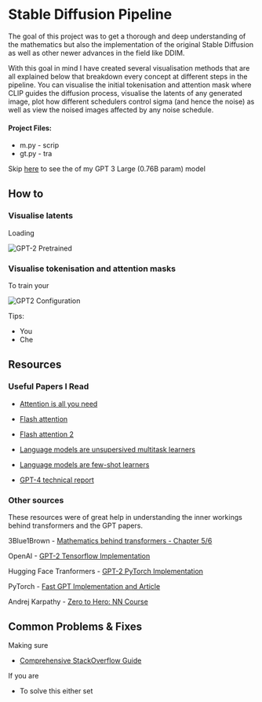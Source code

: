 # Stable Diffusion Pipeline

The goal of this project was to get a thorough and deep understanding of the mathematics but also the implementation of the original Stable Diffusion as well as other newer advances in the field like DDIM. 

With this goal in mind I have created several visualisation methods that are all explained below that breakdown every concept at different steps in the pipeline.
You can visualise the initial tokenisation and attention mask where CLIP guides the diffusion process, visualise the latents of any generated image, plot how different schedulers control sigma (and hence the noise) as well as view the noised images affected by any noise schedule.

#### Project Files: 
- m.py - scrip
- gt.py - tra

Skip [here](#results) to see the of my GPT 3 Large (0.76B param) model

## How to

### Visualise latents

Loading 

![GPT-2 Pretrained](assets/pretrained_gpt.png)

### Visualise tokenisation and attention masks

To train your

![GPT2 Configuration](assets/gpt2_config.png)

Tips:
- You
- Che

## Resources

### Useful Papers I Read

- [Attention is all you need](https://arxiv.org/pdf/1706.03762)

- [Flash attention](https://arxiv.org/pdf/2205.14135)

- [Flash attention 2](https://arxiv.org/pdf/2307.08691)

- [Language models are unsupersived multitask learners](https://d4mucfpksywv.cloudfront.net/better-language-models/language_models_are_unsupervised_multitask_learners.pdf)

- [Language models are few-shot learners](https://arxiv.org/pdf/2005.14165)

- [GPT-4 technical report](https://arxiv.org/pdf/2303.08774)

### Other sources

These resources were of great help in understanding the inner workings behind transformers and the GPT papers.

3Blue1Brown - [Mathematics behind transformers - Chapter 5/6](https://youtube.com/playlist?list=PLZHQObOWTQDNU6R1_67000Dx_ZCJB-3pi&si=7kUJ3D5-B24sOq7j)

OpenAI - [GPT-2 Tensorflow Implementation](https://github.com/openai/gpt-2/blob/master/src/model.py)

Hugging Face Tranformers - [GPT-2 PyTorch Implementation](https://github.com/huggingface/transformers/blob/main/src/transformers/models/gpt2/modeling_gpt2.py)

PyTorch - [Fast GPT Implementation and Article](https://github.com/pytorch-labs/gpt-fast)

Andrej Karpathy - [Zero to Hero: NN Course](https://youtube.com/playlist?list=PLAqhIrjkxbuWI23v9cThsA9GvCAUhRvKZ&si=xMIrxu1JbABFPRej)

## Common Problems & Fixes

Making sure 
- [Comprehensive StackOverflow Guide](https://stackoverflow.com/questions/60987997/why-torch-cuda-is-available-returns-false-even-after-installing-pytorch-with)

If you are
- To solve this either set


